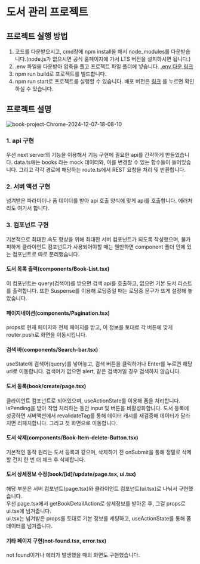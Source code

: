 # 도서 관리 프로젝트

## 프로젝트 실행 방법
1. 코드를 다운받으시고, cmd창에 npm install을 해서 node_modules를 다운받습니다.(node.js가 없으시면 공식 홈페이지에 가서 LTS 버전을 설치하시면 됩니다.)  
2. .env 파일을 다운받아 압축을 풀고 프로젝트 파일 폴더에 넣습니다. [.env 다운 링크](https://drive.google.com/file/d/1xSVbl0HXshfLz2CoOiiqLHIUFDPTEqCU/view?usp=sharing)
3. npm run build로 프로젝트를 빌드합니다.
4. npm run start로 프로젝트를 실행할 수 있습니다. 배포 버전은 [링크](https://book-app-blue.vercel.app/) 를 누르면 확인하실 수 있습니다.

## 프로젝트 설명
![book-project-Chrome-2024-12-07-18-08-10](https://github.com/user-attachments/assets/8fe49ae6-a00b-4057-98e2-c1bd49227863)

### 1. api 구현
우선 next server의 기능을 이용해서 기능 구현에 필요한 api를 간략하게 만들었습니다.
data.ts에는 books 라는 mock 데이터와, 이를 변경할 수 있는 함수들이 들어있습니다.
그리고 각각 경로에 해당하는 route.ts에서 REST 요청을 처리 및 반환합니다.

### 2. 서버 액션 구현
넘겨받은 파라미터나 폼 데이터를 받아 api 호출 양식에 맞게 api를 호출합니다. 에러처리도 여기서 합니다.

### 3. 컴포넌트 구현
기본적으로 최대한 속도 향상을 위해 최대한 서버 컴포넌트가 되도록 작성했으며, 불가피하게 클라이언트 컴포넌트가 사용되어야할 때는 웬만하면 component 폴더 안에 있는 컴포넌트로 따로 분리했습니다.

#### 도서 목록 출력(components/Book-List.tsx)
이 컴포넌트는 query(검색어)를 받으면 검색 api를 호출하고, 없으면 기본 도서 리스트를 출력합니다. 또한 Suspense를 이용해 로딩중일 때는 로딩중 문구가 뜨게 설정해 놓았습니다.

#### 페이지네이션(components/Pagination.tsx)
props로 현재 페이지와 전체 페이지를 받고, 이 정보를 토대로 각 버튼에 맞게 router.push로 화면을 이동시킵니다.

#### 검색 바(components/Search-bar.tsx)
useState에 검색어(query)를 넣어놓고, 검색 버튼을 클릭하거나 Enter를 누르면 해당 url로 이동합니다. 검색어가 없으면 alert, 같은 검색어일 경우 검색하지 않습니다.

#### 도서 등록(book/create/page.tsx)
클라이언트 컴포넌트로 되어있으며, useActionState를 이용해 폼을 처리합니다. isPending을 받아 작업 처리하는 동안 input 및 버튼을 비활성화합니다. 도서 등록에 성공하면 서버액션에서 revalidateTag를 통해 데이터 캐시를 재검증해 데이터가 달라지면 리페치합니다. 그리고 첫 화면으로 이동합니다.

#### 도서 삭제(components/Book-Item-delete-Button.tsx)
기본적인 동작 원리는 도서 등록과 같으며, 삭제하기 전 onSubmit을 통해 정말로 삭제할 건지 한 번 더 체크 후 삭제합니다.

#### 도서 상세정보 수정(book/[id]/update/page.tsx, ui.tsx)
해당 부분은 서버 컴포넌트(page.tsx)와 클라이언트 컴포넌트(ui.tsx)로 나눠서 구현했습니다.  
우선 page.tsx에서 getBookDetailAction로 상세정보를 받아온 후, 그걸 props로 ui.tsx에 넘겨줍니다.  
ui.tsx는 넘겨받은 props를 토대로 기본 정보를 세팅하고, useActionState를 통해 폼 데이터를 넘겨줍니다.

#### 기타 페이지 구현(not-found.tsx, error.tsx)
not found이거나 에러가 발생했을 때의 화면도 구현했습니다.

